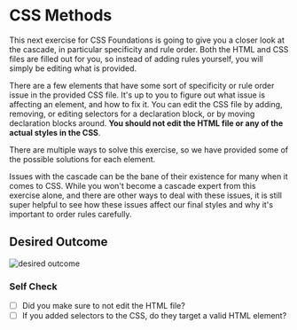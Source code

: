 # CSS Methods

This next exercise for CSS Foundations is going to give you a closer look at the
cascade, in particular specificity and rule order. Both the HTML and CSS files
are filled out for you, so instead of adding rules yourself, you will simply be
editing what is provided.

There are a few elements that have some sort of specificity or rule order issue
in the provided CSS file. It's up to you to figure out what issue is affecting
an element, and how to fix it. You can edit the CSS file by adding, removing, or
editing selectors for a declaration block, or by moving declaration blocks
around. **You should not edit the HTML file or any of the actual styles in the
CSS**.

There are multiple ways to solve this exercise, so we have provided some of the
possible solutions for each element.

Issues with the cascade can be the bane of their existence for many when it
comes to CSS. While you won't become a cascade expert from this exercise alone,
and there are other ways to deal with these issues, it is still super helpful to
see how these issues affect our final styles and why it's important to order
rules carefully.

## Desired Outcome

![desired outcome](./desired-outcome.png)

### Self Check

- [ ] Did you make sure to not edit the HTML file?
- [ ] If you added selectors to the CSS, do they target a valid HTML element?
